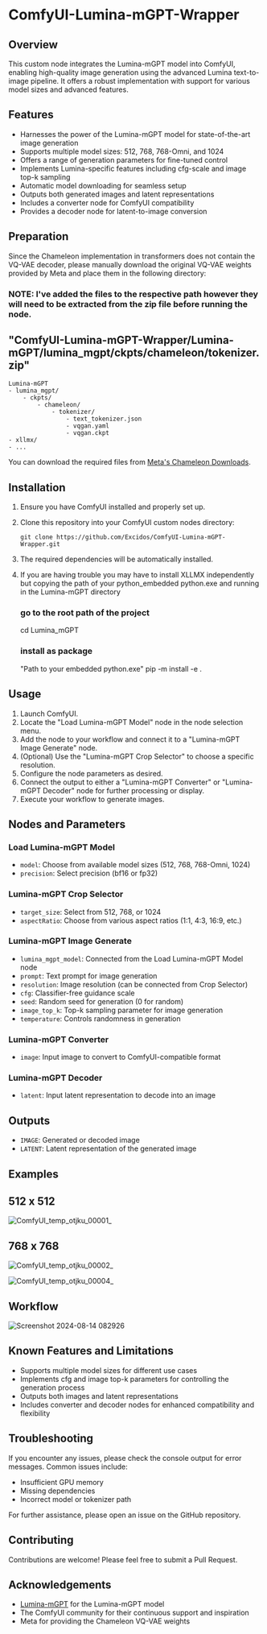 # ComfyUI-Lumina-mGPT-Wrapper

## Overview
This custom node integrates the Lumina-mGPT model into ComfyUI, enabling high-quality image generation using the advanced Lumina text-to-image pipeline. It offers a robust implementation with support for various model sizes and advanced features.

## Features
- Harnesses the power of the Lumina-mGPT model for state-of-the-art image generation
- Supports multiple model sizes: 512, 768, 768-Omni, and 1024
- Offers a range of generation parameters for fine-tuned control
- Implements Lumina-specific features including cfg-scale and image top-k sampling
- Automatic model downloading for seamless setup
- Outputs both generated images and latent representations
- Includes a converter node for ComfyUI compatibility
- Provides a decoder node for latent-to-image conversion

## Preparation
Since the Chameleon implementation in transformers does not contain the VQ-VAE decoder, please manually download the original VQ-VAE weights provided by Meta and place them in the following directory:

### NOTE: I've added the files to the respective path however they will need to be extracted from the zip file before running the node.

## "ComfyUI-Lumina-mGPT-Wrapper/Lumina-mGPT/lumina_mgpt/ckpts/chameleon/tokenizer.zip"


```
Lumina-mGPT
- lumina_mgpt/
    - ckpts/
        - chameleon/
            - tokenizer/
                - text_tokenizer.json
                - vqgan.yaml
                - vqgan.ckpt
- xllmx/
- ...
```

You can download the required files from [Meta's Chameleon Downloads](https://ai.meta.com/resources/models-and-libraries/chameleon-downloads/).

## Installation
1. Ensure you have ComfyUI installed and properly set up.
2. Clone this repository into your ComfyUI custom nodes directory:
   ```
   git clone https://github.com/Excidos/ComfyUI-Lumina-mGPT-Wrapper.git
   ```
3. The required dependencies will be automatically installed.

4. If you are having trouble you may have to install XLLMX independently but copying the path of your python_embedded python.exe and running in the Lumina-mGPT
   directory

    ### go to the root path of the project
    cd Lumina_mGPT
    ### install as package
    "Path to your embedded python.exe" pip -m install -e .

## Usage
1. Launch ComfyUI.
2. Locate the "Load Lumina-mGPT Model" node in the node selection menu.
3. Add the node to your workflow and connect it to a "Lumina-mGPT Image Generate" node.
4. (Optional) Use the "Lumina-mGPT Crop Selector" to choose a specific resolution.
5. Configure the node parameters as desired.
6. Connect the output to either a "Lumina-mGPT Converter" or "Lumina-mGPT Decoder" node for further processing or display.
7. Execute your workflow to generate images.

## Nodes and Parameters

### Load Lumina-mGPT Model
- `model`: Choose from available model sizes (512, 768, 768-Omni, 1024)
- `precision`: Select precision (bf16 or fp32)

### Lumina-mGPT Crop Selector
- `target_size`: Select from 512, 768, or 1024
- `aspectRatio`: Choose from various aspect ratios (1:1, 4:3, 16:9, etc.)

### Lumina-mGPT Image Generate
- `lumina_mgpt_model`: Connected from the Load Lumina-mGPT Model node
- `prompt`: Text prompt for image generation
- `resolution`: Image resolution (can be connected from Crop Selector)
- `cfg`: Classifier-free guidance scale
- `seed`: Random seed for generation (0 for random)
- `image_top_k`: Top-k sampling parameter for image generation
- `temperature`: Controls randomness in generation

### Lumina-mGPT Converter
- `image`: Input image to convert to ComfyUI-compatible format

### Lumina-mGPT Decoder
- `latent`: Input latent representation to decode into an image

## Outputs
- `IMAGE`: Generated or decoded image
- `LATENT`: Latent representation of the generated image

## Examples

## 512 x 512
![ComfyUI_temp_otjku_00001_](https://github.com/user-attachments/assets/eca8656d-1631-4587-ab03-7574fdfd7bcd)


## 768 x 768 
![ComfyUI_temp_otjku_00002_](https://github.com/user-attachments/assets/17fa9ba5-323e-41ef-a27e-ac26dc82e22b)

![ComfyUI_temp_otjku_00004_](https://github.com/user-attachments/assets/902d79a1-7bff-42c5-a4f2-c2b334a89ed6)


## Workflow
![Screenshot 2024-08-14 082926](https://github.com/user-attachments/assets/c6c064ad-5805-4d71-9d90-cb665728a995)


## Known Features and Limitations
- Supports multiple model sizes for different use cases
- Implements cfg and image top-k parameters for controlling the generation process
- Outputs both images and latent representations
- Includes converter and decoder nodes for enhanced compatibility and flexibility

## Troubleshooting
If you encounter any issues, please check the console output for error messages. Common issues include:
- Insufficient GPU memory
- Missing dependencies
- Incorrect model or tokenizer path

For further assistance, please open an issue on the GitHub repository.

## Contributing
Contributions are welcome! Please feel free to submit a Pull Request.

## Acknowledgements
- [Lumina-mGPT](https://huggingface.co/Alpha-VLLM/Lumina-mGPT-7B-768) for the Lumina-mGPT model
- The ComfyUI community for their continuous support and inspiration
- Meta for providing the Chameleon VQ-VAE weights
